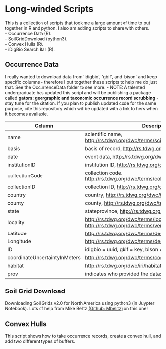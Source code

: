 # Long-winded Scripts
This is a collection of scripts that took me a large amount of time to put together in R and python. I also am adding scripts to share with others.   
      - Occurrence Data (R).  
      - SoilGridDownload (python3).        
      - Convex Hulls (R).     
      - iDigBio Search Bar (R).

## Occurrence Data
I really wanted to download data from 'idigbio', 'gbif', and 'bison' and keep specific columns - therefore I put together these scripts to help me do just that. See the OccurrenceData folder to see more.  - NOTE: A talented undergraduate has updated this script and will be publishing a package called **gators: georgraphic and taxonomic occurrence record scrubbing** - stay tune for the citation. If you plan to publish updated code for the same purpose, cite this repository which will be updated with a link to hers when it becomes avaliable.  

| Column | Description |
| ----------- | ----------- |
| name | scientific name, http://rs.tdwg.org/dwc/terms/scientificName |
| basis | basis of record, http://rs.tdwg.org/dwc/terms/basisOfRecord |
| date | event data, 	http://rs.tdwg.org/dwc/terms/eventDate |
| institutionID | institution ID, http://rs.tdwg.org/dwc/terms/institutionID |
| collectionCode | collection code, http://rs.tdwg.org/dwc/terms/collectionCode |
| collectionID | collection ID, http://rs.tdwg.org/dwc/terms/collectionID |
| country | country, 	http://rs.tdwg.org/dwc/terms/country |
| county | county, http://rs.tdwg.org/dwc/terms/county |
| state | stateprovince, http://rs.tdwg.org/dwc/terms/stateProvince |
| locality | http://rs.tdwg.org/dwc/terms/locality or 	http://rs.tdwg.org/dwc/terms/verbatimLocality |
| Latitude | http://rs.tdwg.org/dwc/terms/decimalLatitude |
| Longitude | http://rs.tdwg.org/dwc/terms/decimalLongitude |
| ID | idigbio = uuid, gbif = key, bison = occurrenceID |
| coordinateUncertaintyInMeters | http://rs.tdwg.org/dwc/terms/coordinateUncertaintyInMeters |
| habitat | http://rs.tdwg.org/dwc/iri/habitat |
| prov | indicates who provided the data: gbif, bison, or idigbio |


## Soil Grid Download
Downloading Soil Grids v2.0 for North America using python3 (in Juypter Notebook). Lots of help from  Mike Belitz [(Github: Mbelitz)](https://github.com/mbelitz) on this one! 

## Convex Hulls  
This script shows how to take occurrence records, create a convex hull, and add two different types of buffers.     
